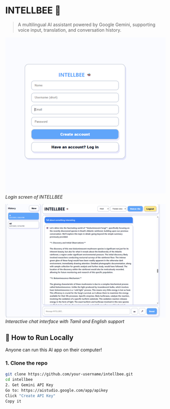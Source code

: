 # INTELLBEE 🤖

> A multilingual AI assistant powered by Google Gemini, supporting voice input, translation, and conversation history.

![Login Screen](login.png)  
*Login screen of INTELLBEE*

![Chat Interface](chat.png)  
*Interactive chat interface with Tamil and English support*

## 🚀 How to Run Locally

Anyone can run this AI app on their computer!

### 1. Clone the repo
```bash
git clone https://github.com/your-username/intellbee.git
cd intellbee
2. Get Gemini API Key
Go to: https://aistudio.google.com/app/apikey
Click "Create API Key"
Copy it
